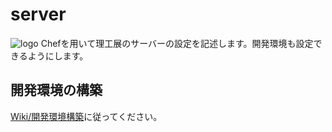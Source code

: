 # server
![logo](https://github.com/Rikoten/server/wiki/images/rikotencloudplatform.png)
Chefを用いて理工展のサーバーの設定を記述します。開発環境も設定できるようにします。

## 開発環境の構築
[Wiki/開発環境構築](https://github.com/Rikoten/server/wiki/%E9%96%8B%E7%99%BA%E7%92%B0%E5%A2%83%E3%81%AE%E6%A7%8B%E7%AF%89)に従ってください。
